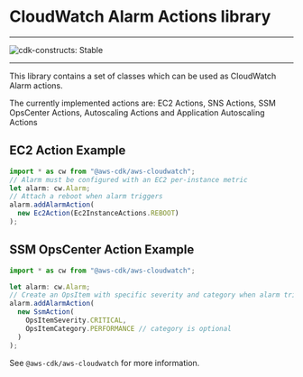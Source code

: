 # CloudWatch Alarm Actions library
<!--BEGIN STABILITY BANNER-->

---

![cdk-constructs: Stable](https://img.shields.io/badge/cdk--constructs-stable-success.svg?style=for-the-badge)

---

<!--END STABILITY BANNER-->

This library contains a set of classes which can be used as CloudWatch Alarm actions.

The currently implemented actions are: EC2 Actions, SNS Actions, SSM OpsCenter Actions, Autoscaling Actions and Application Autoscaling Actions


## EC2 Action Example

```ts
import * as cw from "@aws-cdk/aws-cloudwatch";
// Alarm must be configured with an EC2 per-instance metric
let alarm: cw.Alarm;
// Attach a reboot when alarm triggers
alarm.addAlarmAction(
  new Ec2Action(Ec2InstanceActions.REBOOT)
);
```

## SSM OpsCenter Action Example

```ts
import * as cw from "@aws-cdk/aws-cloudwatch";

let alarm: cw.Alarm;
// Create an OpsItem with specific severity and category when alarm triggers
alarm.addAlarmAction(
  new SsmAction(
    OpsItemSeverity.CRITICAL,
    OpsItemCategory.PERFORMANCE // category is optional
  )
);
```

See `@aws-cdk/aws-cloudwatch` for more information.

